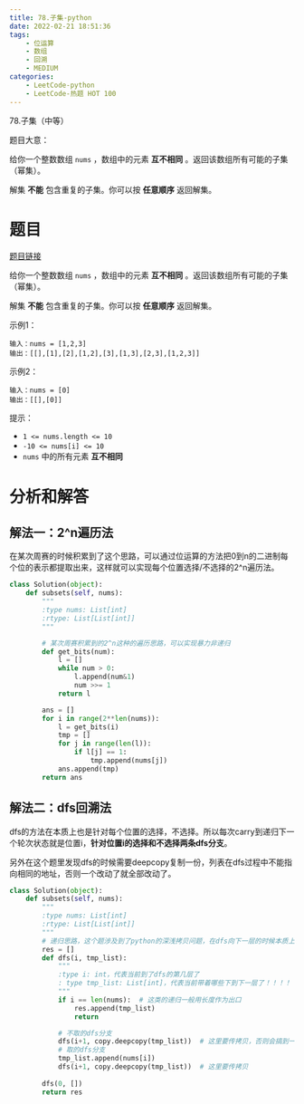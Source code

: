 ```yaml
---
title: 78.子集-python
date: 2022-02-21 18:51:36
tags:
    - 位运算
    - 数组
    - 回溯
    - MEDIUM
categories:
	- LeetCode-python
	- LeetCode-热题 HOT 100
---
```


78.子集（中等）

题目大意：

给你一个整数数组 ```nums``` ，数组中的元素 **互不相同** 。返回该数组所有可能的子集（幂集）。

解集 **不能** 包含重复的子集。你可以按 **任意顺序** 返回解集。

<!--more-->

# 题目

[题目链接](https://leetcode-cn.com/problems/subsets/)

给你一个整数数组 ```nums``` ，数组中的元素 **互不相同** 。返回该数组所有可能的子集（幂集）。

解集 **不能** 包含重复的子集。你可以按 **任意顺序** 返回解集。

示例1：
```
输入：nums = [1,2,3]
输出：[[],[1],[2],[1,2],[3],[1,3],[2,3],[1,2,3]]
```

示例2：
```
输入：nums = [0]
输出：[[],[0]]
```

提示：
- ```1 <= nums.length <= 10```
- ```-10 <= nums[i] <= 10```
- ```nums``` 中的所有元素 **互不相同**


# 分析和解答

## 解法一：2^n遍历法

在某次周赛的时候积累到了这个思路，可以通过位运算的方法把0到n的二进制每个位的表示都提取出来，这样就可以实现每个位置选择/不选择的2^n遍历法。

```python
class Solution(object):
    def subsets(self, nums):
        """
        :type nums: List[int]
        :rtype: List[List[int]]
        """

        # 某次周赛积累到的2^n这种的遍历思路，可以实现暴力非递归
        def get_bits(num):
            l = []
            while num > 0:
                l.append(num&1)
                num >>= 1
            return l

        ans = []
        for i in range(2**len(nums)):
            l = get_bits(i)
            tmp = []
            for j in range(len(l)):
                if l[j] == 1:
                    tmp.append(nums[j])
            ans.append(tmp)
        return ans
```


## 解法二：dfs回溯法

dfs的方法在本质上也是针对每个位置的选择，不选择。所以每次carry到递归下一个轮次状态就是位置i，**针对位置i的选择和不选择两条dfs分支**。

另外在这个题里发现dfs的时候需要deepcopy复制一份，列表在dfs过程中不能指向相同的地址，否则一个改动了就全部改动了。

```python
class Solution(object):
    def subsets(self, nums):
        """
        :type nums: List[int]
        :rtype: List[List[int]]
        """
        # 递归思路，这个题涉及到了python的深浅拷贝问题，在dfs向下一层的时候本质上是复制了状态，所以要拷贝
        res = []
        def dfs(i, tmp_list):
            """
            :type i: int，代表当前到了dfs的第几层了
            : type tmp_list: List[int]，代表当前带着哪些下到下一层了！！！！
            """
            if i == len(nums):  # 这类的递归一般用长度作为出口
                res.append(tmp_list)
                return

            # 不取的dfs分支
            dfs(i+1, copy.deepcopy(tmp_list))  # 这里要传拷贝，否则会搞到一个分支上！！！
            # 取的dfs分支
            tmp_list.append(nums[i])
            dfs(i+1, copy.deepcopy(tmp_list))  # 这里要传拷贝
            
        dfs(0, [])
        return res
```